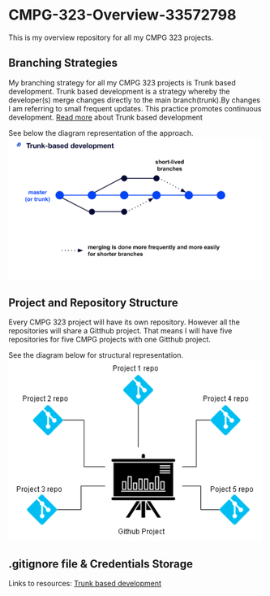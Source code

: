 # CMPG-323-Overview-33572798
This is my overview repository for all my CMPG 323 projects. 

## Branching Strategies
My branching strategy for all my CMPG 323 projects is Trunk based development. Trunk based development is a strategy whereby the developer(s) merge changes directly to the main branch(trunk).By changes I am referring to small frequent updates. This practice promotes continuous development.
<a href = "https://trunkbaseddevelopment.com/">Read more<a/> about  Trunk based development

See below the diagram representation of the approach.
<img src="trunk-based-development.png" width="500" title="Trunk based development">


## Project and Repository Structure
Every CMPG 323 project will have its own repository. However all the repositories will share a Gitthub project. 
That means I will have five repositories for five CMPG projects with one Gitthub project.

See the diagram below for structural representation.
<img src="repos-structure.png" hight="500" width="500" title="Trunk based development">
  
  
  ## .gitignore file & Credentials Storage

Links to resources:
<a href = “https://www.optimizely.com/optimization-glossary/trunk-based-development/”>Trunk based development<a/>
<a href = “#”><a/>
<a href = “#”><a/>
